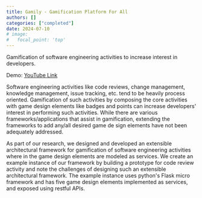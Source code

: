 ```yaml
---
title: Gamily - Gamification Platform For All
authors: []
categories: ["completed"]
date: 2024-07-10
# image:
#   focal_point: 'top'
---
```


Gamification of software engineering activities to increase interest in developers.

Demo: [YouTube Link](https://www.youtube.com/watch?v=IjgOBEQMFn8)

<!--more-->

Software engineering activities like code reviews, change management, knowledge management, issue tracking, etc. tend to be heavily process oriented. Gamification of such activities by composing the core activities with game design elements like badges and points can increase developers' interest in performing such activities. While there are various frameworks/applications that assist in gamification, extending the frameworks to add any/all desired game de sign elements have not been adequately addressed.

As part of our research, we designed and developed an extensible architectural framework for gamification of software engineering activities where in the game design elements are modeled as services. We create an example instance of our framework by building a prototype for code review activity and note the challenges of designing such an extensible architectural framework. The example instance uses python's Flask micro framework and has five game design elements implemented as services, and exposed using restful APIs.
